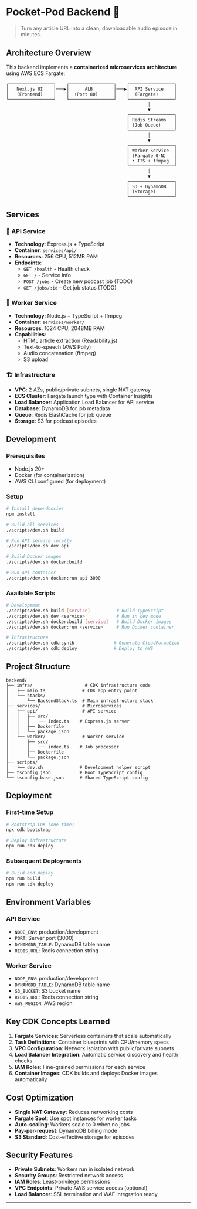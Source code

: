 # Pocket-Pod Backend 🎵

> Turn any article URL into a clean, downloadable audio episode in minutes.

## Architecture Overview

This backend implements a **containerized microservices architecture** using AWS ECS Fargate:

```
┌─────────────────┐    ┌─────────────────┐    ┌─────────────────┐
│   Next.js UI    │───▶│      ALB        │───▶│  API Service    │
│   (Frontend)    │    │  (Port 80)      │    │  (Fargate)      │
└─────────────────┘    └─────────────────┘    └─────────────────┘
                                                      │
                                                      ▼
                                              ┌─────────────────┐
                                              │ Redis Streams   │
                                              │ (Job Queue)     │
                                              └─────────────────┘
                                                      │
                                                      ▼
                                              ┌─────────────────┐
                                              │ Worker Service  │
                                              │ (Fargate 0-N)   │
                                              │ • TTS + ffmpeg  │
                                              └─────────────────┘
                                                      │
                                                      ▼
                                              ┌─────────────────┐
                                              │ S3 + DynamoDB   │
                                              │ (Storage)       │
                                              └─────────────────┘
```

## Services

### 🚀 API Service
- **Technology**: Express.js + TypeScript
- **Container**: `services/api/`
- **Resources**: 256 CPU, 512MB RAM
- **Endpoints**: 
  - `GET /health` - Health check
  - `GET /` - Service info
  - `POST /jobs` - Create new podcast job (TODO)
  - `GET /jobs/:id` - Get job status (TODO)

### 🎵 Worker Service
- **Technology**: Node.js + TypeScript + ffmpeg
- **Container**: `services/worker/`
- **Resources**: 1024 CPU, 2048MB RAM
- **Capabilities**:
  - HTML article extraction (Readability.js)
  - Text-to-speech (AWS Polly)
  - Audio concatenation (ffmpeg)
  - S3 upload

### 🏗️ Infrastructure
- **VPC**: 2 AZs, public/private subnets, single NAT gateway
- **ECS Cluster**: Fargate launch type with Container Insights
- **Load Balancer**: Application Load Balancer for API service
- **Database**: DynamoDB for job metadata
- **Queue**: Redis ElastiCache for job queue
- **Storage**: S3 for podcast episodes

## Development

### Prerequisites
- Node.js 20+
- Docker (for containerization)
- AWS CLI configured (for deployment)

### Setup
```bash
# Install dependencies
npm install

# Build all services
./scripts/dev.sh build

# Run API service locally
./scripts/dev.sh dev api

# Build Docker images
./scripts/dev.sh docker:build

# Run API container
./scripts/dev.sh docker:run api 3000
```

### Available Scripts

```bash
# Development
./scripts/dev.sh build [service]          # Build TypeScript
./scripts/dev.sh dev <service>            # Run in dev mode
./scripts/dev.sh docker:build [service]   # Build Docker images
./scripts/dev.sh docker:run <service>     # Run Docker container

# Infrastructure
./scripts/dev.sh cdk:synth               # Generate CloudFormation
./scripts/dev.sh cdk:deploy              # Deploy to AWS
```

## Project Structure

```
backend/
├── infra/                    # CDK infrastructure code
│   ├── main.ts              # CDK app entry point
│   └── stacks/
│       └── BackendStack.ts  # Main infrastructure stack
├── services/                # Microservices
│   ├── api/                 # API service
│   │   ├── src/
│   │   │   └── index.ts    # Express.js server
│   │   ├── Dockerfile
│   │   └── package.json
│   └── worker/              # Worker service
│       ├── src/
│       │   └── index.ts    # Job processor
│       ├── Dockerfile
│       └── package.json
├── scripts/
│   └── dev.sh              # Development helper script
├── tsconfig.json           # Root TypeScript config
└── tsconfig.base.json      # Shared TypeScript config
```

## Deployment

### First-time Setup
```bash
# Bootstrap CDK (one-time)
npx cdk bootstrap

# Deploy infrastructure
npm run cdk deploy
```

### Subsequent Deployments
```bash
# Build and deploy
npm run build
npm run cdk deploy
```

## Environment Variables

### API Service
- `NODE_ENV`: production/development
- `PORT`: Server port (3000)
- `DYNAMODB_TABLE`: DynamoDB table name
- `REDIS_URL`: Redis connection string

### Worker Service
- `NODE_ENV`: production/development
- `DYNAMODB_TABLE`: DynamoDB table name
- `S3_BUCKET`: S3 bucket name
- `REDIS_URL`: Redis connection string
- `AWS_REGION`: AWS region

## Key CDK Concepts Learned

1. **Fargate Services**: Serverless containers that scale automatically
2. **Task Definitions**: Container blueprints with CPU/memory specs
3. **VPC Configuration**: Network isolation with public/private subnets
4. **Load Balancer Integration**: Automatic service discovery and health checks
5. **IAM Roles**: Fine-grained permissions for each service
6. **Container Images**: CDK builds and deploys Docker images automatically

## Cost Optimization

- **Single NAT Gateway**: Reduces networking costs
- **Fargate Spot**: Use spot instances for worker tasks
- **Auto-scaling**: Workers scale to 0 when no jobs
- **Pay-per-request**: DynamoDB billing mode
- **S3 Standard**: Cost-effective storage for episodes

## Security Features

- **Private Subnets**: Workers run in isolated network
- **Security Groups**: Restricted network access
- **IAM Roles**: Least-privilege permissions
- **VPC Endpoints**: Private AWS service access (optional)
- **Load Balancer**: SSL termination and WAF integration ready

---
